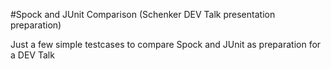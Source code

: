 #Spock and JUnit Comparison (Schenker DEV Talk presentation preparation)

Just a few simple testcases to compare Spock and JUnit as preparation for a DEV Talk

